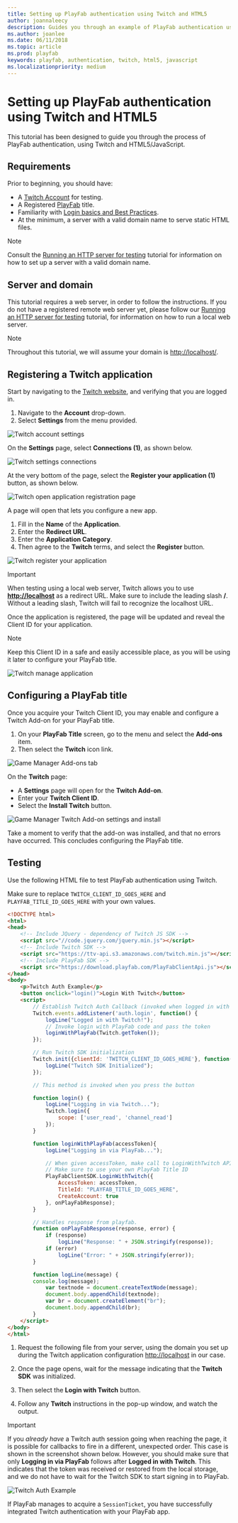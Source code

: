 ```yaml
---
title: Setting up PlayFab authentication using Twitch and HTML5
author: joannaleecy
description: Guides you through an example of PlayFab authentication using Twitch and HTML5/JavaScript.
ms.author: joanlee
ms.date: 06/11/2018
ms.topic: article
ms.prod: playfab
keywords: playfab, authentication, twitch, html5, javascript
ms.localizationpriority: medium
---
```


# Setting up PlayFab authentication using Twitch and HTML5

This tutorial has been designed to guide you through the process of PlayFab authentication, using Twitch and HTML5/JavaScript.

## Requirements

Prior to beginning, you should have:

- A [Twitch Account](https://www.twitch.tv/) for testing.
- A Registered [PlayFab](https://playfab.com/) title.
- Familiarity with [Login basics and Best Practices](../../authentication/login/login-basics-best-practices.md).
- At the minimum, a server with a valid domain name to serve static HTML files.

> [!NOTE]
> Consult the [Running an HTTP server for testing](running-an-http-server-for-testing.md) tutorial for information on how to set up a server with a valid domain name.

## Server and domain

This tutorial requires a web server, in order to follow the instructions. If you do not have a registered remote web server yet, please follow our [Running an HTTP server for testing](running-an-http-server-for-testing.md) tutorial, for information on how to run a local web server.

>[!NOTE]
> Throughout this tutorial, we will assume your domain is [http://localhost/](http://localhost/).

## Registering a Twitch application

Start by navigating to the [Twitch website](https://www.twitch.tv/), and verifying that you are logged in.

1. Navigate to the **Account** drop-down.
2. Select **Settings** from the menu provided.

![Twitch account settings](media/tutorials/twitch-html5/twitch-account-settings.png)  

On the **Settings** page, select **Connections (1)**, as shown below.

![Twitch settings connections](media/tutorials/twitch-html5/twitch-settings-connections.png)  

At the very bottom of the page, select the **Register your application (1)** button, as shown below.

![Twitch open application registration page](media/tutorials/twitch-html5/twitch-open-application-registration.png)  

A page will open that lets you configure a new app.

1. Fill in the **Name** of the **Application**.
2. Enter the **Redirect URL**.
3. Enter the **Application Category**.
4. Then agree to the **Twitch** terms, and select the **Register**  button.

![Twitch register your application](media/tutorials/twitch-html5/twitch-register-your-application.png)  

> [!IMPORTANT]  
> When testing using a local web server, Twitch allows you to use **<http://localhost>** as a redirect URL. Make sure to include the leading slash **/**. Without a leading slash, Twitch will fail to recognize the localhost URL.

Once the application is registered, the page will be updated and reveal the Client ID for your application.

> [!NOTE]
> Keep this Client ID in a safe and easily accessible place, as you will be using it later to configure your PlayFab title.

![Twitch manage application](media/tutorials/twitch-html5/twitch-manage-application.png)  

## Configuring a PlayFab title

Once you acquire your Twitch Client ID, you may enable and configure a Twitch Add-on for your PlayFab title.

1. On your **PlayFab Title** screen, go to the menu and select the **Add-ons** item.
2. Then select the **Twitch** icon link.

![Game Manager Add-ons tab](media/tutorials/twitch-html5/game-manager-addons-tab-twitch.png)  

On the **Twitch** page:

- A **Settings** page will open for the **Twitch Add-on**.
- Enter your **Twitch Client ID**.
- Select the **Install Twitch** button.

![Game Manager Twitch Add-on settings and install](media/tutorials/twitch-html5/game-manager-twitch-addon-settings.png)  

Take a moment to verify that the add-on was installed, and that no errors have occurred. This concludes configuring the PlayFab title.

## Testing

Use the following HTML file to test PlayFab authentication using Twitch.

Make sure to replace `TWITCH_CLIENT_ID_GOES_HERE` and `PLAYFAB_TITLE_ID_GOES_HERE` with your own values.

```html
<!DOCTYPE html>
<html>
<head>
    <!-- Include JQuery - dependency of Twitch JS SDK -->
    <script src="//code.jquery.com/jquery.min.js"></script>
    <!-- Include Twitch SDK -->
    <script src="https://ttv-api.s3.amazonaws.com/twitch.min.js"></script>
    <!-- Include PlayFab SDK -->
    <script src="https://download.playfab.com/PlayFabClientApi.js"></script>
</head>
<body>
    <p>Twitch Auth Example</p>
    <button onclick="login()">Login With Twitch</button>
    <script>
        // Establish Twitch Auth Callback (invoked when logged in with Twitch)
        Twitch.events.addListener('auth.login', function() {
            logLine("Logged in with Twitch!");
            // Invoke login with PlayFab code and pass the token
            loginWithPlayFab(Twitch.getToken());
        });

        // Run Twitch SDK initialization
        Twitch.init({clientId: 'TWITCH_CLIENT_ID_GOES_HERE'}, function(error, status) {
            logLine("Twitch SDK Initialized");
        });

        // This method is invoked when you press the button

        function login() {
            logLine("Logging in via Twitch...");
            Twitch.login({
                scope: ['user_read', 'channel_read']
            });
        }

        function loginWithPlayFab(accessToken){
            logLine("Logging in via PlayFab...");

            // When given accessToken, make call to LoginWithTwitch API Call
            // Make sure to use your own PlayFab Title ID
            PlayFabClientSDK.LoginWithTwitch({
                AccessToken: accessToken,
                TitleId: "PLAYFAB_TITLE_ID_GOES_HERE",
                CreateAccount: true
            }, onPlayFabResponse);
        }

        // Handles response from playfab.
        function onPlayFabResponse(response, error) {
            if (response)
                logLine("Response: " + JSON.stringify(response));
            if (error)
                logLine("Error: " + JSON.stringify(error));
        }

        function logLine(message) {
        console.log(message);
            var textnode = document.createTextNode(message);
            document.body.appendChild(textnode);
            var br = document.createElement("br");
            document.body.appendChild(br);
        }
    </script>
</body>
</html>
```

1. Request the following file from your server, using the domain you set up during the Twitch application configuration <http://localhost> in our case.

2. Once the page opens, wait for the message indicating that the **Twitch SDK** was initialized.
3. Then select the **Login with Twitch** button.
4. Follow any **Twitch** instructions in the pop-up window, and watch the output.

> [!IMPORTANT]
> If you *already have* a Twitch auth session going when reaching the page, it is possible for callbacks to fire in a different, unexpected order. This case is shown in the screenshot shown below. However, you should make sure that only **Logging in via PlayFab** follows after **Logged in with Twitch**. This indicates that the token was received or restored from the local storage, and we do not have to wait for the Twitch SDK to start signing in to PlayFab.

![Twitch Auth Example](media/tutorials/twitch-html5/twitch-auth-example.png)  

If PlayFab manages to acquire a `SessionTicket`, you have successfully integrated Twitch authentication with your PlayFab app.
